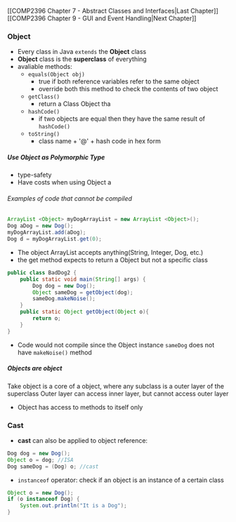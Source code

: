 
[[COMP2396 Chapter 7 - Abstract Classes and Interfaces|Last Chapter]] [[COMP2396 Chapter 9 - GUI and Event Handling|Next Chapter]]


### Object
* Every class in Java ``extends`` the **Object** class
* **Object** class is the **superclass** of everything
* avaliable methods:
	* `equals(Object obj)`
		* true if both reference variables refer to the same object
		* override both this method to check the contents of two object
	* `getClass()`
		* return a Class Object tha
	* `hashCode()`
		* if two objects are equal then they have the same result of ``hashCode()``
	* `toString()`
		* class name + '@' + hash code in hex form

##### Use Object as Polymorphic Type
- type-safety
- Have costs when using Object a

###### Examples of code that cannot be compiled
```Java
ArrayList <Object> myDogArrayList = new ArrayList <Object>();
Dog aDog = new Dog();
myDogArrayList.add(aDog);
Dog d = myDogArrayList.get(0);
```
- The object ArrayList accepts anything(String, Integer, Dog, etc.)
- the get method expects to return a Object but not a specific class


```Java
public class BadDog2 {
	public static void main(String[] args) {
		Dog dog = new Dog();
		Object sameDog = getObject(dog);
		sameDog.makeNoise();
	}
	public static Object getObject(Object o){
		return o;
	}
}
```
- Code would not compile since the Object instance `sameDog` does not have `makeNoise()` method



##### Objects are object
Take object is a core of a object, where any subclass is a outer layer of the superclass
Outer layer can access inner layer, but cannot access outer layer
- Object has access to methods to itself only



### Cast
* **cast** can also be applied to object reference:
```Java
Dog dog = new Dog();
Object o = dog;	//ISA
Dog sameDog = (Dog) o; //cast
```


* ``instanceof`` operator: check if an object is an instance of a certain class
```Java
Object o = new Dog();
if (o instanceof Dog) {
	System.out.println("It is a Dog");
}
```